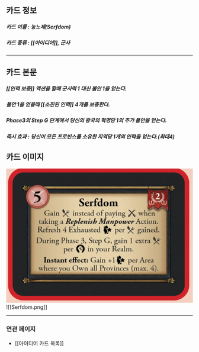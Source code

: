 ## 카드 정보
##### 카드 이름 : 농노제(Serfdom)
##### 카드 종류 : [[아이디어]], 군사
---
## 카드 본문
##### [[인력 보충]] 액션을 할때 군사력 1 대신 불안 1을 얻는다. 
##### 불안 1을 얻을때 [[소진된 인력]] 4개를 보충한다.
##### Phase3의 Step G 단계에서 당신의 왕국의 혁명당 1의 추가 불안을 얻는다.

##### *즉시 효과* : 당신이 모든 프로빈스를 소유한 지역당 1개의 인력을 얻는다.(최대4)

## 카드 이미지
<img src="\Assets\Serfdom.png"/>
![[Serfdom.png]]

--- 

### 연관 페이지
- [[아이디어 카드 목록]]
